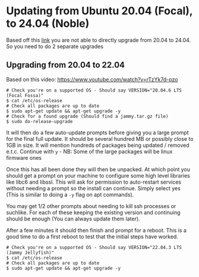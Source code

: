 # Updating from Ubuntu 20.04 (Focal), to 24.04 (Noble)

Based off this [link](https://jumpcloud.com/blog/how-to-upgrade-ubuntu-22-04-to-ubuntu-24-04#:~:text=It%20is%20worth%20noting%20that,of%20Ubuntu%20before%20you%20upgrade.)
you are not able to directly upgrade from 20.04 to 24.04. So you need to do 2 separate upgrades

## Upgrading from 20.04 to 22.04

Based on this video: https://www.youtube.com/watch?v=rTzYk7d-pzo

```shell
# Check you're on a supported OS - Should say VERSION="20.04.6 LTS (Focal Fossa)"
$ cat /etc/os-release
# Check all packages are up to date
$ sudo apt-get update && apt-get upgrade -y
# Check for a found upgrade (Should find a jammy.tar.gz file)
$ sudo do-release-upgrade
```

It will then do a few auto-update prompts before giving you a large prompt for the final full update. It should
be several hundred MB or possibly close to 1GB in size. It will mention hundreds of packages being updated / removed
e.t.c. Continue with `y` - NB: Some of the large packages will be linux firmware ones

Once this has all been done they will then be unpacked. At which point you should get a prompt on your machine to
configure some high level libraries like libc6 and libssl. This will ask for permission to auto-restart services without
needing a prompt so the install can continue. Simply select yes (This is similar to doing a `-y` flag on apt commands).

You may get 1/2 other prompts about needing to kill ssh processes or suchlike. For each of these keeping the existing
version and continuing should be enough (You can always update them later).

After a few minutes it should then finish and prompt for a reboot. This is a good time to do a first reboot to test
that the initial steps have worked.

```shell
# Check you're on a supported OS - Should say VERSION="22.04.3 LTS (Jammy Jellyfish)"
$ cat /etc/os-release
# Check all packages are up to date
$ sudo apt-get update && apt-get upgrade -y
```
